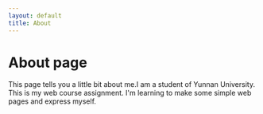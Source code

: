 ```yaml
---
layout: default
title: About
---
```

# About page

This page tells you a little bit about me.I am a student of Yunnan University. This is my web course assignment. I'm learning to make some simple web pages and express myself.
